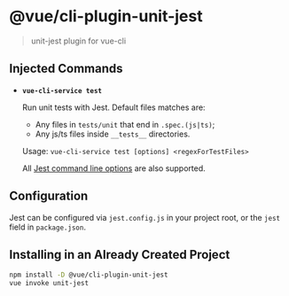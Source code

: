 # @vue/cli-plugin-unit-jest

> unit-jest plugin for vue-cli

## Injected Commands

- **`vue-cli-service test`**

  Run unit tests with Jest. Default files matches are:

  - Any files in `tests/unit` that end in `.spec.(js|ts)`;
  - Any js/ts files inside `__tests__` directories.

  Usage: `vue-cli-service test [options] <regexForTestFiles>`

  All [Jest command line options](https://facebook.github.io/jest/docs/en/cli.html) are also supported.

## Configuration

Jest can be configured via `jest.config.js` in your project root, or the `jest` field in `package.json`.

## Installing in an Already Created Project

``` sh
npm install -D @vue/cli-plugin-unit-jest
vue invoke unit-jest
```
